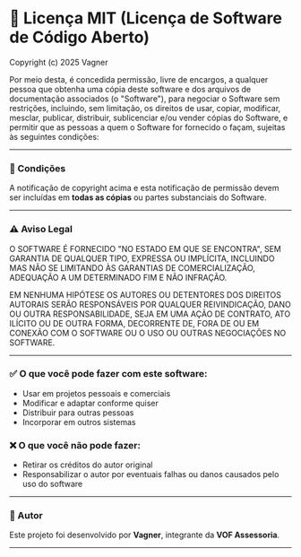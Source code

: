 # 📄 Licença MIT (Licença de Software de Código Aberto)

Copyright (c) 2025 Vagner

Por meio desta, é concedida permissão, livre de encargos, a qualquer pessoa que obtenha uma cópia deste software e dos arquivos de documentação associados (o "Software"), para negociar o Software sem restrições, incluindo, sem limitação, os direitos de usar, copiar, modificar, mesclar, publicar, distribuir, sublicenciar e/ou vender cópias do Software, e permitir que as pessoas a quem o Software for fornecido o façam, sujeitas às seguintes condições:

---

### 📝 Condições

A notificação de copyright acima e esta notificação de permissão devem ser incluídas em **todas as cópias** ou partes substanciais do Software.

---

### ⚠️ Aviso Legal

O SOFTWARE É FORNECIDO "NO ESTADO EM QUE SE ENCONTRA", SEM GARANTIA DE QUALQUER TIPO, EXPRESSA OU IMPLÍCITA, INCLUINDO MAS NÃO SE LIMITANDO ÀS GARANTIAS DE COMERCIALIZAÇÃO, ADEQUAÇÃO A UM DETERMINADO FIM E NÃO INFRAÇÃO.

EM NENHUMA HIPÓTESE OS AUTORES OU DETENTORES DOS DIREITOS AUTORAIS SERÃO RESPONSÁVEIS POR QUALQUER REIVINDICAÇÃO, DANO OU OUTRA RESPONSABILIDADE, SEJA EM UMA AÇÃO DE CONTRATO, ATO ILÍCITO OU DE OUTRA FORMA, DECORRENTE DE, FORA DE OU EM CONEXÃO COM O SOFTWARE OU O USO OU OUTRAS NEGOCIAÇÕES NO SOFTWARE.

---

### ✅ O que você pode fazer com este software:

- Usar em projetos pessoais e comerciais
- Modificar e adaptar conforme quiser
- Distribuir para outras pessoas
- Incorporar em outros sistemas

### ❌ O que você **não** pode fazer:

- Retirar os créditos do autor original
- Responsabilizar o autor por eventuais falhas ou danos causados pelo uso do software

---

### 👤 Autor

Este projeto foi desenvolvido por **Vagner**, integrante da **VOF Assessoria**.

---
